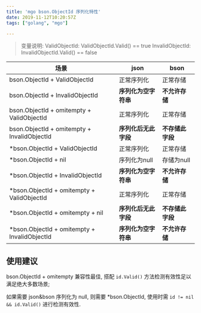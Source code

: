 ```yaml
---
title: 'mgo bson.ObjectId 序列化特性'
date: 2019-11-12T10:20:57Z
tags: ["golang", "mgo"]

---
```


> 变量说明:
> ValidObjectId: ValidObjectId.Valid() == true
> InvalidObjectId: InvalidObjectId.Valid() == false

| 场景 | json | bson |
|---|---|---|
| bson.ObjectId + ValidObjectId | 正常序列化 | 正常存储 |
| bson.ObjectId + InvalidObjectId | **序列化为空字符串** | **不允许存储** |
| bson.ObjectId + omitempty + ValidObjectId | 正常序列化 | 正常存储 |
| bson.ObjectId + omitempty + InvalidObjectId | **序列化后无此字段** | **不存储此字段** |
| *bson.ObjectId + ValidObjectId | 正常序列化 | 正常存储 |
| *bson.ObjectId + nil | 序列化为null | 存储为null |
| *bson.ObjectId + InvalidObjectId | **序列化为空字符串** | **不允许存储** |
| *bson.ObjectId + omitempty + ValidObjectId | 正常序列化 | 正常存储 |
| *bson.ObjectId + omitempty + nil | **序列化后无此字段** | **不存储此字段** |
| *bson.ObjectId + omitempty + InvalidObjectId | **序列化为空字符串** | **不允许存储** |

## 使用建议
bson.ObjectId + omitempty 兼容性最佳, 搭配 `id.Valid()` 方法检测有效性足以满足绝大多数场景;

如果需要 json&bson 序列化为 null, 则需要 *bson.ObjectId, 使用时需 `id != nil && id.Valid()` 进行检测有效性.
